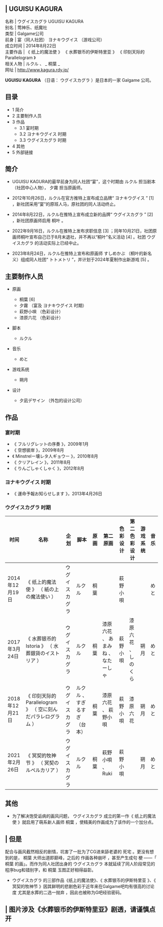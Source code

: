 |  UGUISU KAGURA  
---  
名称  |  ウグイスカグラ  UGUISU KAGURA   
别名  |  莺神乐、纸魔社   
类型  |  Galgame公司   
前身  |  宴（同人社团）  ヨナキウグイス  （游戏公司）   
成立时间  |  2014年8月22日   
主要作品  |  《  纸上的魔法使  》  《  水葬银币的伊斯特里亚  》  《  印刻天际的Parallelogram  》   
相关人物  |  ルクル  、 _ 桐葉  _  
网址  |  http://www.kagura.rdy.jp/   
  
**UGUISU KAGURA** （日语：  ウグイスカグラ  ）是日本的一家  Galgame  公司。

##  目录

  * 1  简介 
  * 2  主要制作人员 
  * 3  作品 
    * 3.1  宴时期 
    * 3.2  ヨナキウグイス  时期 
    * 3.3  ウグイスカグラ  时期 
  * 4  其他 
  * 5  外部链接 

##  简介

  * UGUISU KAGURA的最早前身为同人社团“宴”，这个时期由  ルクル  担当剧本（社团中心人物），  夕霧  担当原画师。 
  * 2012年10月26日，ルクル在官方推特上宣布成立品牌“  ヨナキウグイス  ”  [1]  ，新社团采用“宴”的原班人马，原社团的同人活动终止。 

  * 2014年8月22日，ルクル在推特上宣布成立新的品牌“  ウグイスカグラ  ”  [2]  ，新社团原画师启用  桐叶  。 
  * 2022年9月16日，ルクル在推特上发布求职信息  [3]  ；同年10月21日，社团原画师桐叶宣布自己已于8月末退社，并不再以“桐叶”名义活动  [4]  。社团  ウグイスカグラ  的活动实际上已经中止。 
  * 2023年8月24日，ルクル在推特上宣布和原画师  すしめかぶ  （桐叶的新名义）组成同人社团“  トトメトリ  ”，并计划于2024年夏制作出新游戏  [5]  。 

##  主要制作人员

  * 原画 
    * 桐葉  [6] 
    * 夕霧  （宴及  ヨナキウグイス  时期） 
    * 萩野小唄  （色彩设计） 
    * 漆原六花  （色彩设计） 

  * 脚本 
    * ルクル 

  * 音乐 
    * めと 

  * 游戏系统 
    * 朔月 

  * 设计 
    * 夕凪デサイン  （外包的设计公司） 

##  作品

###  宴时期

  * 《  フルリグレットの序奏  》，2009年1月 
  * 《  空想彼岸  》，2009年8月 
  * 《  Minstrelー壊レタ人ギョウー  》，2010年8月 
  * 《  クリアレイン  》，2011年8月 
  * 《  りんごしゃくしゃく  》，2012年8月 

###  ヨナキウグイス  时期

  * 《  運命予報お知らせします  》，2013年4月26日 

###  ウグイスカグラ  时期

|  时间  |  名称  |  企划  |  脚本  |  原画  |  第二原画  |  色彩设计  |  第二色彩设计  |  游戏系统  |  音乐   
---|---|---|---|---|---|---|---|---|---  
2014年12月19日  |  《  纸上的魔法使  》  （  紙の上の魔法使い  ）  |  ウグイスカグラ  |  ルクル  |  桐葉  |  |  萩野小唄  |  |  |  めと   
2017年3月24日  |  《  水葬银币的Istoria  》  （  水葬銀貨のイストリア  ）  |  ウグイスカグラ  |  ルクル  |  桐葉  |  漆原六花  、  あまみね  、  なたーしゃ  |  萩野小唄  |  漆原六花  、  しのくら  |  朔月  |  めと   
2018年12月21日  |  《  印刻天际的Parallelogram  》  （  空に刻んだパラレログラム  ）  |  ウグイスカグラ  |  ルクル  、  すぎるすぎ  （台本）  |  桐葉  |  漆原六花  、  萩野小唄  |  萩野小唄  |  漆原六花  |  朔月  |  めと   
2021年2月26日  |  《  冥契的牧神节  》  （  冥契のルペルカリア  ）  |  ウグイスカグラ  |  ルクル  |  桐葉  |  萩野小唄  、Ruki  |  萩野小唄  |  |  朔月  |  めと   
  
##  其他

  * 为了解决饱受诟病的画风问题，  ウグイスカグラ  成立的第一作《  纸上的魔法使  》就启用了萌系新人画师  桐葉  ，使精美的作画成为了该作的一个加分点。 

|  但是  
---  
配合与画风截然相反的剧情，坑害了一批为了CG进来舔老婆的  死宅  。更没有想到的是，  桐葉  大师出道即巅峰，之后的  作画各种崩坏  ，甚至产生成句
梗  ——「  桐葉  的画」。而作为同人社团出身的  ウグイスカグラ  本就延续了同人阶段常见的程序bug和错别字，和  桐葉  玉图正好相得益彰。
</br>  
  
  * ウグイスカグラ  的三部作品《纸上的魔法使》、《  水葬银币的伊斯特里亚  》、《  冥契的牧神节  》因其鲜明的悲剧色彩于近年来在Galgame吧均有很高的讨论度  尤其是水葬的二选一抛弃  ，因此也被称为G吧经验密码。 

|  图片涉及《水葬银币的伊斯特里亚》剧透，请谨慎点开  
---  
</br>  
  